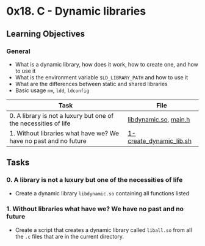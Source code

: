 # 0x18. C - Dynamic libraries

## Learning Objectives

### General

* What is a dynamic library, how does it work, how to create one, and how to use it
* What is the environment variable `$LD_LIBRARY_PATH` and how to use it
* What are the differences between static and shared libraries
* Basic usage `nm`, `ldd`, `ldconfig`

| Task | File |
| ---- | ---- |
| 0. A library is not a luxury but one of the necessities of life | [libdynamic.so](./libdynamic.so), [main.h](./main.h) |
| 1. Without libraries what have we? We have no past and no future | [1-create_dynamic_lib.sh](./1-create_dynamic_lib.sh) |

## Tasks
### 0. A library is not a luxury but one of the necessities of life
* Create a dynamic library `libdynamic.so` containing all functions listed
### 1. Without libraries what have we? We have no past and no future
* Create a script that creates a dynamic library called `liball.so` from all the `.c` files that are in the current directory.
